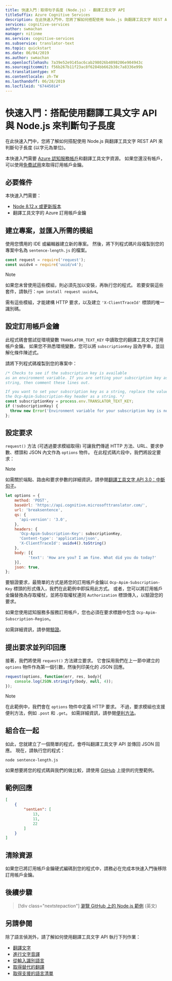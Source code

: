 ```yaml
---
title: 快速入門：取得句子長度 (Node.js) - 翻譯工具文字 API
titleSuffix: Azure Cognitive Services
description: 在此快速入門中，您將了解如何搭配使用 Node.js 與翻譯工具文字 REST API 來判斷句子長度 (以字元為單位)。
services: cognitive-services
author: swmachan
manager: nitinme
ms.service: cognitive-services
ms.subservice: translator-text
ms.topic: quickstart
ms.date: 06/04/2019
ms.author: swmachan
ms.openlocfilehash: 7a39e52e9145ac6cab298026b4098206e904943c
ms.sourcegitcommit: f56b267b11f23ac8f6284bb662b38c7a8336e99b
ms.translationtype: HT
ms.contentlocale: zh-TW
ms.lasthandoff: 06/28/2019
ms.locfileid: "67445014"
---
```

# <a name="quickstart-use-the-translator-text-api-to-determine-sentence-length-with-nodejs"></a>快速入門：搭配使用翻譯工具文字 API 與 Node.js 來判斷句子長度

在此快速入門中，您將了解如何搭配使用 Node.js 與翻譯工具文字 REST API 來判斷句子長度 (以字元為單位)。

本快速入門需要 [Azure 認知服務帳戶](https://docs.microsoft.com/azure/cognitive-services/cognitive-services-apis-create-account)和翻譯工具文字資源。 如果您還沒有帳戶，可以使用[免費試用](https://azure.microsoft.com/try/cognitive-services/)來取得訂用帳戶金鑰。

## <a name="prerequisites"></a>必要條件

本快速入門需要：

* [Node 8.12.x 或更新版本](https://nodejs.org/en/)
* 翻譯工具文字的 Azure 訂用帳戶金鑰

## <a name="create-a-project-and-import-required-modules"></a>建立專案，並匯入所需的模組

使用您慣用的 IDE 或編輯器建立新的專案。 然後，將下列程式碼片段複製到您的專案中名為 `sentence-length.js` 的檔案。

```javascript
const request = require('request');
const uuidv4 = require('uuid/v4');
```

> [!NOTE]
> 如果您未曾使用這些模組，則必須先加以安裝，再執行您的程式。 若要安裝這些套件，請執行：`npm install request uuidv4`。

需有這些模組，才能建構 HTTP 要求，以及建立 `'X-ClientTraceId'` 標頭的唯一識別碼。

## <a name="set-the-subscription-key"></a>設定訂用帳戶金鑰

此程式碼會嘗試從環境變數 `TRANSLATOR_TEXT_KEY` 中讀取您的翻譯工具文字訂用帳戶金鑰。 如果您不熟悉環境變數，您可以將 `subscriptionKey` 設為字串，並註解化條件陳述式。

請將下列程式碼複製到您的專案中：

```javascript
/* Checks to see if the subscription key is available
as an environment variable. If you are setting your subscription key as a
string, then comment these lines out.

If you want to set your subscription key as a string, replace the value for
the Ocp-Apim-Subscription-Key header as a string. */
const subscriptionKey = process.env.TRANSLATOR_TEXT_KEY;
if (!subscriptionKey) {
  throw new Error('Environment variable for your subscription key is not set.')
};
```

## <a name="configure-the-request"></a>設定要求

`request()` 方法 (可透過要求模組取得) 可讓我們傳遞 HTTP 方法、URL、要求參數、標頭和 JSON 內文作為 `options` 物件。 在此程式碼片段中，我們將設定要求：

>[!NOTE]
> 如需關於端點、路由和要求參數的詳細資訊，請參閱[翻譯工具文字 API 3.0：中斷句子](https://docs.microsoft.com/azure/cognitive-services/translator/reference/v3-0-break-sentence)。

```javascript
let options = {
    method: 'POST',
    baseUrl: 'https://api.cognitive.microsofttranslator.com/',
    url: 'breaksentence',
    qs: {
      'api-version': '3.0',
    },
    headers: {
      'Ocp-Apim-Subscription-Key': subscriptionKey,
      'Content-type': 'application/json',
      'X-ClientTraceId': uuidv4().toString()
    },
    body: [{
          'text': 'How are you? I am fine. What did you do today?'
    }],
    json: true,
};
```

要驗證要求，最簡單的方式是將您的訂用帳戶金鑰以 `Ocp-Apim-Subscription-Key` 標頭的形式傳入，我們在此範例中即採用此方式。 或者，您可以將訂用帳戶金鑰替換為存取權杖，並將存取權杖連同 `Authorization` 標頭傳入，以驗證您的要求。 

如果您使用認知服務多服務訂用帳戶，您也必須在要求標題中包含 `Ocp-Apim-Subscription-Region`。 

如需詳細資訊，請參閱[驗證](https://docs.microsoft.com/azure/cognitive-services/translator/reference/v3-0-reference#authentication)。

## <a name="make-the-request-and-print-the-response"></a>提出要求並列印回應

接著，我們將使用 `request()` 方法建立要求。 它會採用我們在上一節中建立的 `options` 物件作為第一個引數，然後列印美化的 JSON 回應。

```javascript
request(options, function(err, res, body){
    console.log(JSON.stringify(body, null, 4));
});
```

>[!NOTE]
> 在此範例中，我們會在 `options` 物件中定義 HTTP 要求。 不過，要求模組也支援便利方法，例如 `.post` 和 `.get`。 如需詳細資訊，請參閱[便利方法](https://github.com/request/request#convenience-methods)。

## <a name="put-it-all-together"></a>組合在一起

如此，您就建立了一個簡單的程式，會呼叫翻譯工具文字 API 並傳回 JSON 回應。 現在，請執行您的程式：

```console
node sentence-length.js
```

如果想要將您的程式碼與我們的做比較，請使用 [GitHub](https://github.com/MicrosoftTranslator/Text-Translation-API-V3-NodeJS) 上提供的完整範例。

## <a name="sample-response"></a>範例回應

```json
[
    {
        "sentLen": [
            13,
            11,
            22
        ]
    }
]
```

## <a name="clean-up-resources"></a>清除資源

如果您已將訂用帳戶金鑰硬式編碼到您的程式中，請務必在完成本快速入門後移除訂用帳戶金鑰。

## <a name="next-steps"></a>後續步驟

> [!div class="nextstepaction"]
> [瀏覽 GitHub 上的 Node.js 範例](https://github.com/MicrosoftTranslator/Text-Translation-API-V3-NodeJS) (英文)

## <a name="see-also"></a>另請參閱

除了語言偵測外，請了解如何使用翻譯工具文字 API 執行下列作業：

* [翻譯文字](quickstart-nodejs-translate.md)
* [進行文字音譯](quickstart-nodejs-transliterate.md)
* [從輸入識別語言](quickstart-nodejs-detect.md)
* [取得替代的翻譯](quickstart-nodejs-dictionary.md)
* [取得支援的語言清單](quickstart-nodejs-languages.md)
